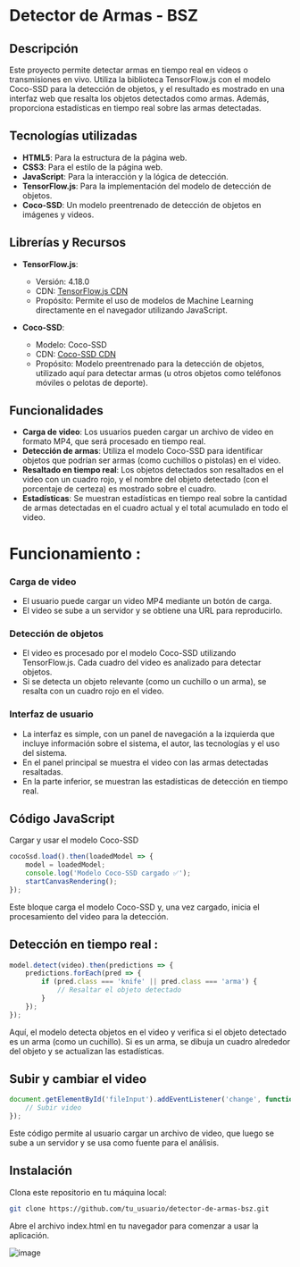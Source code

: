 # Detector de Armas - BSZ

## Descripción
Este proyecto permite detectar armas en tiempo real en videos o transmisiones en vivo. Utiliza la biblioteca TensorFlow.js con el modelo Coco-SSD para la detección de objetos, y el resultado es mostrado en una interfaz web que resalta los objetos detectados como armas. Además, proporciona estadísticas en tiempo real sobre las armas detectadas.

## Tecnologías utilizadas
- **HTML5**: Para la estructura de la página web.
- **CSS3**: Para el estilo de la página web.
- **JavaScript**: Para la interacción y la lógica de detección.
- **TensorFlow.js**: Para la implementación del modelo de detección de objetos.
- **Coco-SSD**: Un modelo preentrenado de detección de objetos en imágenes y videos.

## Librerías y Recursos

- **TensorFlow.js**:
  - Versión: 4.18.0
  - CDN: [TensorFlow.js CDN](https://cdn.jsdelivr.net/npm/@tensorflow/tfjs@4.18.0)
  - Propósito: Permite el uso de modelos de Machine Learning directamente en el navegador utilizando JavaScript.

- **Coco-SSD**:
  - Modelo: Coco-SSD
  - CDN: [Coco-SSD CDN](https://cdn.jsdelivr.net/npm/@tensorflow-models/coco-ssd)
  - Propósito: Modelo preentrenado para la detección de objetos, utilizado aquí para detectar armas (u otros objetos como teléfonos móviles o pelotas de deporte).

## Funcionalidades
- **Carga de video**: Los usuarios pueden cargar un archivo de video en formato MP4, que será procesado en tiempo real.
- **Detección de armas**: Utiliza el modelo Coco-SSD para identificar objetos que podrían ser armas (como cuchillos o pistolas) en el video.
- **Resaltado en tiempo real**: Los objetos detectados son resaltados en el video con un cuadro rojo, y el nombre del objeto detectado (con el porcentaje de certeza) es mostrado sobre el cuadro.
- **Estadísticas**: Se muestran estadísticas en tiempo real sobre la cantidad de armas detectadas en el cuadro actual y el total acumulado en todo el video.

# Funcionamiento :
### Carga de video
- El usuario puede cargar un video MP4 mediante un botón de carga.
- El video se sube a un servidor y se obtiene una URL para reproducirlo.

### Detección de objetos
- El video es procesado por el modelo Coco-SSD utilizando TensorFlow.js. Cada cuadro del video es analizado para detectar objetos.
- Si se detecta un objeto relevante (como un cuchillo o un arma), se resalta con un cuadro rojo en el video.

### Interfaz de usuario
- La interfaz es simple, con un panel de navegación a la izquierda que incluye información sobre el sistema, el autor, las tecnologías y el uso del sistema.
- En el panel principal se muestra el video con las armas detectadas resaltadas.
- En la parte inferior, se muestran las estadísticas de detección en tiempo real.

## Código JavaScript
Cargar y usar el modelo Coco-SSD
```javascript
cocoSsd.load().then(loadedModel => {
    model = loadedModel;
    console.log('Modelo Coco-SSD cargado ✅');
    startCanvasRendering();
});
```
Este bloque carga el modelo Coco-SSD y, una vez cargado, inicia el procesamiento del video para la detección.


## Detección en tiempo real : 
```javascript
model.detect(video).then(predictions => {
    predictions.forEach(pred => {
        if (pred.class === 'knife' || pred.class === 'arma') {
            // Resaltar el objeto detectado
        }
    });
});
```
Aquí, el modelo detecta objetos en el video y verifica si el objeto detectado es un arma (como un cuchillo). Si es un arma, se dibuja un cuadro alrededor del objeto y se actualizan las estadísticas.


## Subir y cambiar el video
```javascript
document.getElementById('fileInput').addEventListener('change', function(e) {
    // Subir video
});
```
Este código permite al usuario cargar un archivo de video, que luego se sube a un servidor y se usa como fuente para el análisis.

## Instalación
Clona este repositorio en tu máquina local:

```bash
git clone https://github.com/tu_usuario/detector-de-armas-bsz.git
```
Abre el archivo index.html en tu navegador para comenzar a usar la aplicación.

![image](https://github.com/user-attachments/assets/407f52ad-6c24-4892-96a9-bdf7459f180e)
